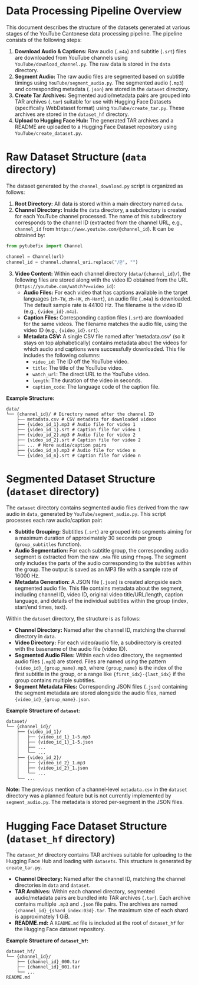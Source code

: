 # Data Processing Pipeline Overview

This document describes the structure of the datasets generated at various stages of the YouTube Cantonese data processing pipeline. The pipeline consists of the following steps:

1.  **Download Audio & Captions:** Raw audio (`.m4a`) and subtitle (`.srt`) files are downloaded from YouTube channels using `YouTube/download_channel.py`. The raw data is stored in the `data` directory.
2.  **Segment Audio:** The raw audio files are segmented based on subtitle timings using `YouTube/segment_audio.py`. The segmented audio (`.mp3`) and corresponding metadata (`.json`) are stored in the `dataset` directory.
3.  **Create Tar Archives:** Segmented audio/metadata pairs are grouped into TAR archives (`.tar`) suitable for use with Hugging Face Datasets (specifically WebDataset format) using `YouTube/create_tar.py`. These archives are stored in the `dataset_hf` directory.
4.  **Upload to Hugging Face Hub:** The generated TAR archives and a README are uploaded to a Hugging Face Dataset repository using `YouTube/create_dataset.py`.

# Raw Dataset Structure (`data` directory)

The dataset generated by the `channel_download.py` script is organized as follows:

1.  **Root Directory:** All data is stored within a main directory named `data`.
2.  **Channel Directory:** Inside the `data` directory, a subdirectory is created for each YouTube channel processed. The name of this subdirectory corresponds to the channel ID (extracted from the channel URL, e.g., `channel_id` from `https://www.youtube.com/@channel_id`). It can be obtained by:

```python
from pytubefix import Channel

channel = Channel(url)
channel_id = channel.channel_uri.replace("/@", "")
```

3.  **Video Content:** Within each channel directory (`data/{channel_id}/`), the following files are stored along with the video ID obtained from the URL (`https://youtube.com/watch?v=video_id`):
    - **Audio Files:** For each video that has captions available in the target languages (`zh-TW`, `zh-HK`, `zh-Hant`), an audio file (`.m4a`) is downloaded. The default sample rate is 44100 Hz. The filename is the video ID (e.g., `{video_id}.m4a`).
    - **Caption Files:** Corresponding caption files (`.srt`) are downloaded for the same videos. The filename matches the audio file, using the video ID (e.g., `{video_id}.srt`).
    - **Metadata CSV:** A single CSV file named after 'metadata.csv' (so it stays on top alphabetically) contains metadata about the videos for which audio and captions were successfully downloaded. This file includes the following columns:
      - `video_id`: The ID off the YouTube video.
      - `title`: The title of the YouTube video.
      - `watch_url`: The direct URL to the YouTube video.
      - `length`: The duration of the video in seconds.
      - `caption_code`: The language code of the caption file.

**Example Structure:**

```
data/
└── {channel_id}/ # Directory named after the channel ID
    ├── metadata.csv # CSV metadata for downloaded videos
    ├── {video_id_1}.mp3 # Audio file for video 1
    ├── {video_id_1}.srt # Caption file for video 1
    ├── {video_id_2}.mp3 # Audio file for video 2
    ├── {video_id_2}.srt # Caption file for video 2
    ├── ... # More audio/caption pairs
    ├── {video_id_n}.mp3 # Audio file for video n
    └── {video_id_n}.srt # Caption file for video n
```

# Segmented Dataset Structure (`dataset` directory)

The `dataset` directory contains segmented audio files derived from the raw audio in `data`, generated by `YouTube/segment_audio.py`. This script processes each raw audio/caption pair:

- **Subtitle Grouping:** Subtitles (`.srt`) are grouped into segments aiming for a maximum duration of approximately 30 seconds per group (`group_subtitles` function).
- **Audio Segmentation:** For each subtitle group, the corresponding audio segment is extracted from the raw `.m4a` file using `ffmpeg`. The segment only includes the parts of the audio corresponding to the subtitles within the group. The output is saved as an MP3 file with a sample rate of 16000 Hz.
- **Metadata Generation:** A JSON file (`.json`) is created alongside each segmented audio file. This file contains metadata about the segment, including channel ID, video ID, original video title/URL/length, caption language, and details of the individual subtitles within the group (index, start/end times, text).

Within the `dataset` directory, the structure is as follows:

- **Channel Directory:** Named after the channel ID, matching the channel directory in `data`.
- **Video Directory:** For each video/audio file, a subdirectory is created with the basename of the audio file (video ID).
- **Segmented Audio Files:** Within each video directory, the segmented audio files (`.mp3`) are stored. Files are named using the pattern `{video_id}_{group_name}.mp3`, where `{group_name}` is the index of the first subtitle in the group, or a range like `{first_idx}-{last_idx}` if the group contains multiple subtitles.
- **Segment Metadata Files:** Corresponding JSON files (`.json`) containing the segment metadata are stored alongside the audio files, named `{video_id}_{group_name}.json`.

**Example Structure of `dataset`:**

```
dataset/
└── {channel_id}/
    ├── {video_id_1}/
    │   ├── {video_id_1}_1-5.mp3
    │   ├── {video_id_1}_1-5.json
    │   ├── ...
    │   └── ...
    ├── {video_id_2}/
    │   ├── {video_id_2}_1.mp3
    │   ├── {video_id_2}_1.json
    │   └── ...
    └── ...
```

**Note:** The previous mention of a channel-level `metadata.csv` in the `dataset` directory was a planned feature but is not currently implemented by `segment_audio.py`. The metadata is stored per-segment in the JSON files.

# Hugging Face Dataset Structure (`dataset_hf` directory)

The `dataset_hf` directory contains TAR archives suitable for uploading to the Hugging Face Hub and loading with `datasets`. This structure is generated by `create_tar.py`.

- **Channel Directory:** Named after the channel ID, matching the channel directories in `data` and `dataset`.
- **TAR Archives:** Within each channel directory, segmented audio/metadata pairs are bundled into TAR archives (`.tar`). Each archive contains multiple `.mp3` and `.json` file pairs. The archives are named `{channel_id}_{shard_index:03d}.tar`. The maximum size of each shard is approximately 1 GiB.
- **README.md:** A `README.md` file is included at the root of `dataset_hf` for the Hugging Face dataset repository.

**Example Structure of `dataset_hf`:**

```
dataset_hf/
└── {channel_id}/
    ├── {channel_id}_000.tar
    ├── {channel_id}_001.tar
    └── ...
README.md
```
